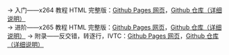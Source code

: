 → 入门——x264 教程 HTML 完整版：[Github Pages 网页](https://iavoe.github.io/x264-web-tutorial/HTML/index.html)，[Github 仓库（详细说明）](https://github.com/iAvoe/x264-web-tutorial)<br>
→ 进阶——x265 教程 HTML 完整版：[Github Pages 网页](https://iavoe.github.io/x265-web-tutorial/HTML/index.html)，[Github 仓库（详细说明）](https://github.com/iAvoe/x265-web-tutorial)
→ 附录——反交错，转逐行，IVTC：[Github Pages 网页](https://iavoe.github.io/deint-ivtc-web-tutorial/HTML/index.html)，[Github 仓库（详细说明）](https://github.com/iAvoe/deint-ivtc-web-tutorial)